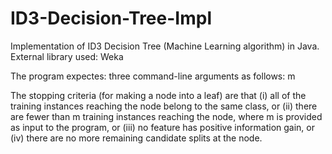 # ID3-Decision-Tree-Impl
Implementation of ID3 Decision Tree (Machine Learning algorithm) in Java. External library used: Weka

The program expectes: three command-line arguments as follows:
<train-set-file> <test-set-file> m

The stopping criteria (for making a node into a leaf) are that 
(i) all of the training instances reaching the node belong to the same class, or 
(ii) there are fewer than m training instances reaching the node, where m is provided as input to the program, or 
(iii) no feature has positive information gain, or 
(iv) there are no more remaining candidate splits at the node.
